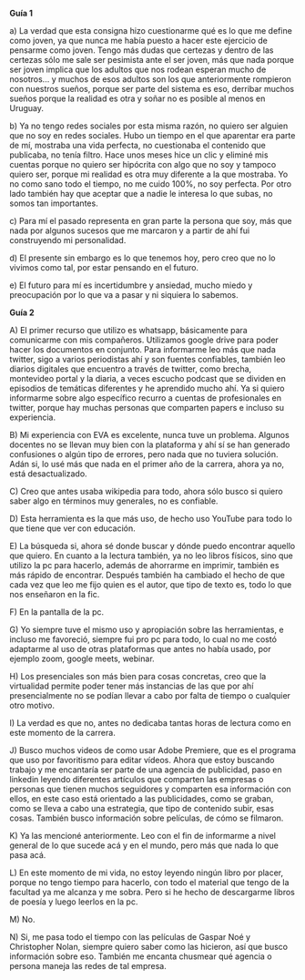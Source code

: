 ﻿**Guía 1**

a) La verdad que esta consigna hizo cuestionarme qué es lo que me define como joven, ya que nunca me había puesto a hacer este ejercicio de pensarme como joven. Tengo más dudas que certezas y dentro de las certezas sólo me sale ser pesimista ante el ser joven, más que nada porque ser joven implica que los adultos que nos rodean esperan mucho de nosotros... y muchos de esos adultos son los que anteriormente rompieron con nuestros sueños, porque ser parte del sistema es eso, derribar muchos sueños porque la realidad es otra y soñar no es posible al menos en Uruguay.

b) Ya no tengo redes sociales por esta misma razón, no quiero ser alguien que no soy en redes sociales. Hubo un tiempo en el que aparentar era parte de mí, mostraba una vida perfecta, no cuestionaba el contenido que publicaba, no tenía filtro. Hace unos meses hice un clic y eliminé mis cuentas porque no quiero ser hipócrita con algo que no soy y tampoco quiero ser, porque mi realidad es otra muy diferente a la que mostraba. Yo no como sano todo el tiempo, no me cuido 100%, no soy perfecta. Por otro lado también hay que aceptar que a nadie le interesa lo que subas, no somos tan importantes. 

c) Para mí el pasado representa en gran parte la persona que soy, más que nada por algunos sucesos que me marcaron y a partir de ahí fui construyendo mi personalidad. 

d) El presente sin embargo es lo que tenemos hoy, pero creo que no lo vivimos como tal, por estar pensando en el futuro. 

e) El futuro para mí es incertidumbre y ansiedad, mucho miedo y preocupación por lo que va a pasar y ni siquiera lo sabemos. 

**Guía 2**

A) El primer recurso que utilizo es whatsapp, básicamente para comunicarme con mis compañeros. Utilizamos google drive para poder hacer los documentos en conjunto. Para informarme leo más que nada twitter, sigo a varios periodistas ahí y son fuentes confiables, también leo diarios digitales que encuentro a través de twitter, como brecha, montevideo portal y la diaria, a veces escucho podcast que se dividen en episodios de temáticas diferentes y he aprendido mucho ahí. Ya si quiero informarme sobre algo específico recurro a cuentas de profesionales en twitter, porque hay muchas personas que comparten papers e incluso su experiencia. 

B) Mi experiencia con EVA es excelente, nunca tuve un problema. Algunos docentes no se llevan muy bien con la plataforma y ahí sí se han generado confusiones o algún tipo de errores, pero nada que no tuviera solución. Adán si, lo usé más que nada en el primer año de la carrera, ahora ya no, está desactualizado. 

C) Creo que antes usaba wikipedia para todo, ahora sólo busco si quiero saber algo en términos muy generales, no es confiable. 

D) Esta herramienta es la que más uso, de hecho uso YouTube para todo lo que tiene que ver con educación. 

E) La búsqueda si, ahora sé donde buscar y dónde puedo encontrar aquello que quiero. En cuanto a la lectura también, ya no leo libros físicos, sino que utilizo la pc para hacerlo, además de ahorrarme en imprimir, también es más rápido de encontrar. Después también ha cambiado el hecho de que cada vez que leo me fijo quien es el autor, que tipo de texto es, todo lo que nos enseñaron en la fic. 

F) En la pantalla de la pc. 

G) Yo siempre tuve el mismo uso y apropiación sobre las herramientas, e incluso me favoreció, siempre fui pro pc para todo, lo cual no me costó adaptarme al uso de otras plataformas que antes no había usado, por ejemplo zoom, google meets, webinar. 

H) Los presenciales son más bien para cosas concretas, creo que la virtualidad permite poder tener más instancias de las que por ahí presencialmente no se podían llevar a cabo por falta de tiempo o cualquier otro motivo. 

I) La verdad es que no, antes no dedicaba tantas horas de lectura como en este momento de la carrera. 

J) Busco muchos videos de como usar Adobe Premiere, que es el programa que uso por favoritismo para editar vídeos. Ahora que estoy buscando trabajo y me encantaría ser parte de una agencia de publicidad, paso en linkedin leyendo diferentes artículos que comparten las empresas o personas que tienen muchos seguidores y comparten esa información con ellos, en este caso está orientado a las publicidades, como se graban, como se lleva a cabo una estrategia, que tipo de contenido subir, esas cosas. También busco información sobre películas, de cómo se filmaron.

K) Ya las mencioné anteriormente. Leo con el fin de informarme a nivel general de lo que sucede acá y en el mundo, pero más que nada lo que pasa acá. 

L) En este momento de mi vida, no estoy leyendo ningún libro por placer, porque no tengo tiempo para hacerlo, con todo el material que tengo de la facultad ya me alcanza y me sobra. Pero si he hecho de descargarme libros de poesía y luego leerlos en la pc. 

M) No. 

N) Si, me pasa todo el tiempo con las películas de Gaspar Noé y Christopher Nolan, siempre quiero saber como las hicieron, así que busco información sobre eso. También me encanta chusmear qué agencia o persona maneja las redes de tal empresa. 


